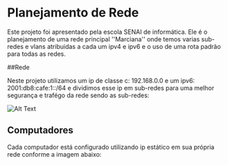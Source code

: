 # Planejamento de Rede

Este projeto foi apresentado pela escola SENAI de informática. Ele é o planejamento de uma rede principal ''Marciana'' onde temos varias sub-redes e vlans atribuidas a cada 
um ipv4 e ipv6 e o uso de uma rota padrão para todas as redes.

##Rede

Neste projeto utilizamos um ip de classe c: 192.168.0.0 e um ipv6: 2001:db8:cafe:1::/64 e dividimos esse ip em sub-redes para uma melhor segurança e trafégo da rede sendo 
as sub-redes:

![Alt Text](https://i.ibb.co/kBdP17f/sub-redes.png)



## Computadores

Cada computador está configurado utilizando ip estático em sua própria rede conforme a imagem abaixo:



